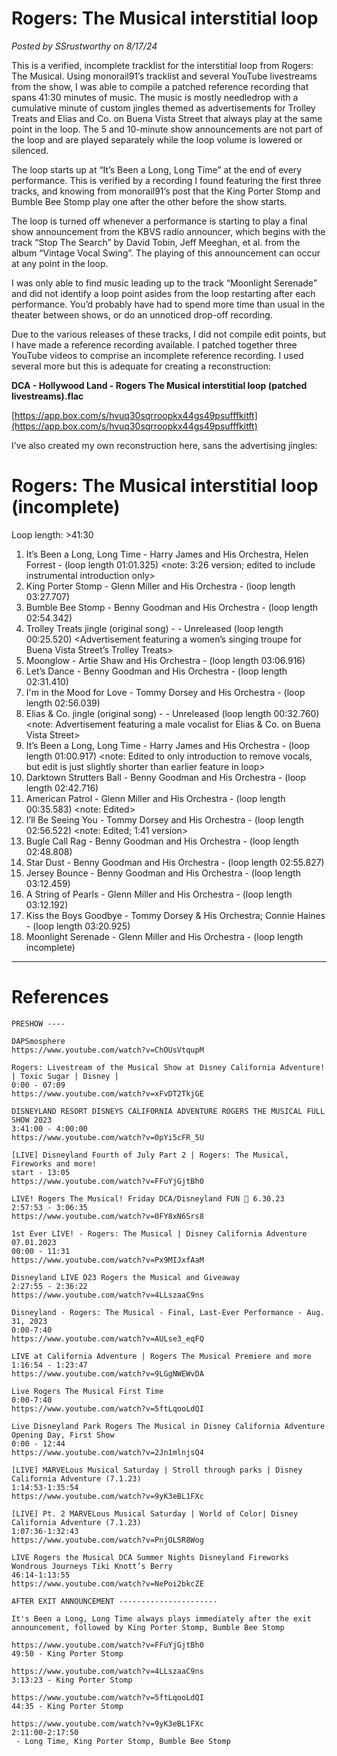 # Rogers: The Musical interstitial loop

*Posted by SSrustworthy on 8/17/24*

This is a verified, incomplete tracklist for the interstitial loop from Rogers: The Musical. Using monorail91’s tracklist and several YouTube livestreams from the show, I was able to compile a patched reference recording that spans 41:30 minutes of music. The music is mostly needledrop with a cumulative minute of custom jingles themed as advertisements for Trolley Treats and Elias and Co. on Buena Vista Street that always play at the same point in the loop. The 5 and 10-minute show announcements are not part of the loop and are played separately while the loop volume is lowered or silenced.

The loop starts up at “It’s Been a Long, Long Time” at the end of every performance. This is verified by a recording I found featuring the first three tracks, and knowing from monorail91’s post that the King Porter Stomp and Bumble Bee Stomp play one after the other before the show starts.

The loop is turned off whenever a performance is starting to play a final show announcement from the KBVS radio announcer, which begins with the track “Stop The Search” by David Tobin, Jeff Meeghan, et al. from the album “Vintage Vocal Swing”. The playing of this announcement can occur at any point in the loop.

I was only able to find music leading up to the track “Moonlight Serenade” and did not identify a loop point asides from the loop restarting after each performance. You’d probably have had to spend more time than usual in the theater between shows, or do an unnoticed drop-off recording.

Due to the various releases of these tracks, I did not compile edit points, but I have made a reference recording available. I patched together three YouTube videos to comprise an incomplete reference recording. I used several more but this is adequate for creating a reconstruction:

**DCA - Hollywood Land - Rogers The Musical interstitial loop (patched livestreams).flac**

[https://app.box.com/s/hvuq30sqrroopkx44gs49psufffkitft](https://app.box.com/s/hvuq30sqrroopkx44gs49psufffkitft)

I’ve also created my own reconstruction here, sans the advertising jingles:

# Rogers: The Musical interstitial loop (incomplete)

Loop length: >41:30

1. It’s Been a Long, Long Time - Harry James and His Orchestra, Helen Forrest - (loop length 01:01.325)
   <note: 3:26 version; edited to include instrumental introduction only>
2. King Porter Stomp - Glenn Miller and His Orchestra - (loop length 03:27.707)
   <Edited>
3. Bumble Bee Stomp - Benny Goodman and His Orchestra - (loop length 02:54.342)
   <Edited>
4. Trolley Treats jingle (original song) - - Unreleased (loop length 00:25.520)
   <Advertisement featuring a women’s singing troupe for Buena Vista Street’s Trolley Treats>
5. Moonglow - Artie Shaw and His Orchestra - (loop length 03:06.916)
   <Edited>
6. Let’s Dance - Benny Goodman and His Orchestra - (loop length 02:31.410)
   <Slight fade in>
7. I'm in the Mood for Love - Tommy Dorsey and His Orchestra - (loop length 02:56.039)
   <Edited>
8. Elias & Co. jingle (original song) - - Unreleased (loop length 00:32.760)
   <note: Advertisement featuring a male vocalist for Elias & Co. on Buena Vista Street>
9. It’s Been a Long, Long Time - Harry James and His Orchestra - (loop length 01:00.917)
   <note: Edited to only introduction to remove vocals, but edit is just slightly shorter than earlier feature in loop>
10. Darktown Strutters Ball - Benny Goodman and His Orchestra - (loop length 02:42.716)
11. American Patrol - Glenn Miller and His Orchestra - (loop length 00:35.583)
    <note: Edited>
12. I’ll Be Seeing You - Tommy Dorsey and His Orchestra - (loop length 02:56.522)
    <note: Edited; 1:41 version>
13. Bugle Call Rag - Benny Goodman and His Orchestra - (loop length 02:48.808)
14. Star Dust - Benny Goodman and His Orchestra - (loop length 02:55.827)
15. Jersey Bounce - Benny Goodman and His Orchestra - (loop length 03:12.459)
16. A String of Pearls - Glenn Miller and His Orchestra - (loop length 03:12.192)
17. Kiss the Boys Goodbye - Tommy Dorsey & His Orchestra; Connie Haines - (loop length 03:20.925)
18. Moonlight Serenade - Glenn Miller and His Orchestra - (loop length incomplete)

---

# References

```
PRESHOW ----

DAPSmosphere
https://www.youtube.com/watch?v=ChOUsVtqupM

Rogers: Livestream of the Musical Show at Disney California Adventure! | Toxic Sugar | Disney |
0:00 - 07:09
https://www.youtube.com/watch?v=xFvDT2TkjGE

DISNEYLAND RESORT DISNEYS CALIFORNIA ADVENTURE ROGERS THE MUSICAL FULL SHOW 2023
3:41:00 - 4:00:00
https://www.youtube.com/watch?v=0pYi5cFR_5U

[LIVE] Disneyland Fourth of July Part 2 | Rogers: The Musical, Fireworks and more!
start - 13:05
https://www.youtube.com/watch?v=FFuYjGjtBh0

LIVE! Rogers The Musical! Friday DCA/Disneyland FUN 💫 6.30.23
2:57:53 - 3:06:35
https://www.youtube.com/watch?v=0FY8xN6Srs8

1st Ever LIVE! - Rogers: The Musical | Disney California Adventure 07.01.2023
00:00 - 11:31
https://www.youtube.com/watch?v=Px9MIJxfAaM

Disneyland LIVE D23 Rogers the Musical and Giveaway
2:27:55 - 2:36:22
https://www.youtube.com/watch?v=4LLszaaC9ns

Disneyland - Rogers: The Musical - Final, Last-Ever Performance - Aug. 31, 2023
0:00-7:40
https://www.youtube.com/watch?v=AULse3_eqFQ

LIVE at California Adventure | Rogers The Musical Premiere and more
1:16:54 - 1:23:47
https://www.youtube.com/watch?v=9LGgNWEWvDA

Live Rogers The Musical First Time
0:00-7:40
https://www.youtube.com/watch?v=5ftLqooLdQI

Live Disneyland Park Rogers The Musical in Disney California Adventure Opening Day, First Show
0:00 - 12:44
https://www.youtube.com/watch?v=2Jn1mlnjsQ4

[LIVE] MARVELous Musical Saturday | Stroll through parks | Disney California Adventure (7.1.23)
1:14:53-1:35:54
https://www.youtube.com/watch?v=9yK3eBL1FXc

[LIVE] Pt. 2 MARVELous Musical Saturday | World of Color| Disney California Adventure (7.1.23)
1:07:36-1:32:43
https://www.youtube.com/watch?v=PnjOLSR8Wog

LIVE Rogers the Musical DCA Summer Nights Disneyland Fireworks Wondrous Journeys Tiki Knott’s Berry
46:14-1:13:55
https://www.youtube.com/watch?v=NePoi2bkcZE

AFTER EXIT ANNOUNCEMENT ----------------------

It's Been a Long, Long Time always plays immediately after the exit announcement, followed by King Porter Stomp, Bumble Bee Stomp

https://www.youtube.com/watch?v=FFuYjGjtBh0
49:50 - King Porter Stomp

https://www.youtube.com/watch?v=4LLszaaC9ns
3:13:23 - King Porter Stomp

https://www.youtube.com/watch?v=5ftLqooLdQI
44:35 - King Porter Stomp

https://www.youtube.com/watch?v=9yK3eBL1FXc
2:11:00-2:17:50
 - Long Time, King Porter Stomp, Bumble Bee Stomp
```